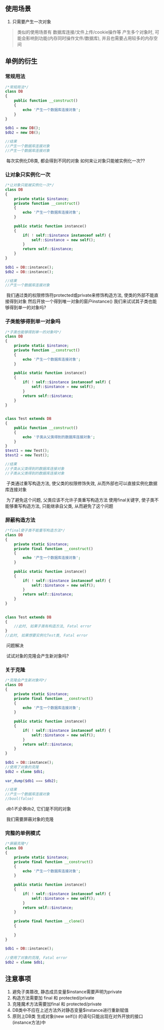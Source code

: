 ## 使用场景

1. 只需要产生一次对象

> 类似的使用场景有 数据库连接/文件上传/cookie操作等
> 产生多个对象时, 可能会影响到功能(内存同时操作文件/数据库), 并且也需要占用较多的内存空间

## 单例的衍生

### 常规用法

```php
/*常规用法*/
class DB
{
    public function __construct()
    {
        echo '产生一个数据库连接对象';
    }
}
 
$db1 = new DB();
$db2 = new DB();

//结果
//产生一个数据库连接对象
//产生一个数据库连接对象
```

​	每次实例化DB类, 都会得到不同的对象 如何来让对象只能被实例化一次?? 

### 让对象只实例化一次

```php
/*让对象只能被实例化一次*/
class DB
{
    private static $instance;
    private function __construct()
    {
        echo '产生一个数据库连接对象';
    }
 
    public static function instance()
    {
        if( ! self::$instance instanceof self) {
            self::$instance = new self();
        }
        return self::$instance;
    }
}
 
$db1 = DB::instance();
$db2 = DB::instance();

//结果
//产生一个数据库连接对象
```

​	我们通过类的权限修饰符protected或private来修饰构造方法, 使类的外部不能直接得到对象 然后开放一个得到唯一对象的窗户instance() 
	我们来试试其子类也能够得到单一的对象吗? 

### 子类能够得到单一对象吗

```php
/*子类也能够得到单一的对象吗*/
class DB
{
    private static $instance;
    private function __construct()
    {
        echo '产生一个数据库连接对象';
    }
 
    public static function instance()
    {
        if( ! self::$instance instanceof self) {
            self::$instance = new self();
        }
        return self::$instance;
    }
}
 
 
class Test extends DB
{
    public function __construct()
    {
        echo '子类从父类得到的数据库连接对象';
    }
}
$test1 = new Test();
$test2 = new Test();

//结果
//子类从父类得到的数据库连接对象
//子类从父类得到的数据库连接对象
```

​	子类通过重写构造方法, 使父类的权限修饰失效, 从而外部也可以直接实例化数据库连接对象 

​	为了避免这个问题, 父类应该不允许子类重写构造方法 使用final关键字, 使子类不能够重写构造方法, 只能继承自父类, 从而避免了这个问题 

### 屏蔽构造方法

```php
/*final使子类不能重写构造方法*/
class DB
{
    private static $instance;
    private final function __construct()
    {
        echo '产生一个数据库连接对象';
    }
 
    public static function instance()
    {
        if( ! self::$instance instanceof self) {
            self::$instance = new self();
        }
        return self::$instance;
    }
}
 
 
class Test extends DB
{
    //此时, 如果子类有构造方法, Fatal error
}
//此时, 如果想要实例化Test类, Fatal error
```

​	问题解决 

​	试试对象的克隆会产生新对象吗? 

### 关于克隆

```php
/*克隆会产生新对象吗*/
class DB
{
    private static $instance;
    private final function __construct()
    {
        echo '产生一个数据库连接对象';
    }
 
    public static function instance()
    {
        if( ! self::$instance instanceof self) {
            self::$instance = new self();
        }
        return self::$instance;
    }
}
 
$db1 = DB::instance();
//使用了对象的克隆
$db2 = clone $db1;
 
var_dump($db1 === $db2);

//结果
//产生一个数据库连接对象
//bool(false)
```

​	$db1不全等$db2, 它们是不同的对象 

​	我们需要屏蔽对象的克隆 

### 完整的单例模式

```php
/*屏蔽克隆*/
class DB
{
    private static $instance;
    private final function __construct()
    {
        echo '产生一个数据库连接对象';
    }
 
    public static function instance()
    {
        if( ! self::$instance instanceof self) {
            self::$instance = new self();
        }
        return self::$instance;
    }
 
    private final function __clone()
    {
 
    }
}
 
$db1 = DB::instance();
 
//使用了对象的克隆, Fatal error
$db2 = clone $db1;
```

## 注意事项 

1. 避免子类篡改, 静态成员变量$instance需要声明为private
2. 构造方法需要加 final 和 protected/private
3. 克隆魔术方法需要加final 和 protected/private
4. DB类中不应在上述方法外对静态变量$instance进行重新赋值
5. 原则上DB类 生成对象(new self()) 的语句只能出现在对外开放的接口(instance方法)中